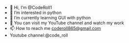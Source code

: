 - 👋 Hi, I’m @CodeRoll1
- 👀 I’m interested in python
- 🌱 I’m currently learning GUI with python
- 💞️ You can visit my YouTube channel and watch my work
- 📫 How to reach me coderoll865@gmail.com
-    Youtube channel:@code_roll

<!---
CodeRoll1/CodeRoll1 is a ✨ special ✨ repository because its `README.md` (this file) appears on your GitHub profile.
You can click the Preview link to take a look at your changes.
--->
